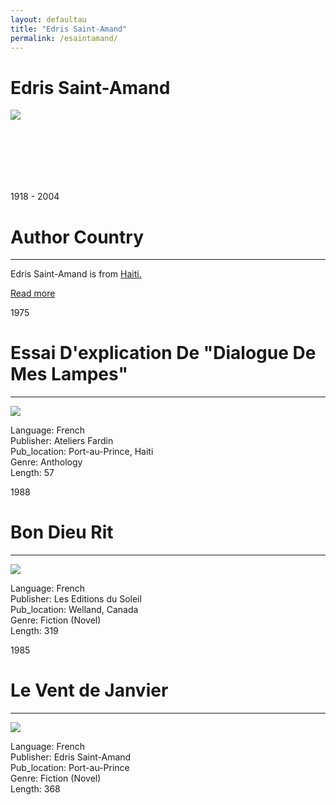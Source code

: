 ```yaml
---
layout: defaultau
title: "Edris Saint-Amand"
permalink: /esaintamand/
---
```

<!-- partial:index.partial.html -->
<div class="content">
    <h1>Edris Saint-Amand</h1>
    <div class="quote">
        <div><img src="http://ile-en-ile.org/wp-content/uploads/2004/02/saint-amand.jpg" class="logo"></div>
    </div>
    <div class="timeline">
        <div style="padding-bottom:100px;"></div>
        <div class="block">
            <div class="date right"><p class="right"> 1918 - 2004 </p></div>
            <div class="dot"></div>
            <div class="left first">
            <div class="author_country">
                <h1>Author Country</h1><hr>
              <div class="aclocation"> <p>Edris Saint-Amand is from <a href="{{ site.baseurl }}/5"> Haiti.</a></p></div>
              <div class="acreadmore">  <a href="https://en.wikipedia.org/wiki/Edris_Saint-Amand" target="_blank">Read more</a></div>
            </div>
            </div>
        </div>
        <div class="block">
            <div class="date left"><p class="left">1975</p></div>
            <div class="dot"></div>
            <div class="right hide">
                <h1>Essai D'explication De "Dialogue De Mes Lampes"</h1><hr>
                <p><img src="https://cdn.vectorstock.com/i/preview-1x/48/06/image-preview-icon-picture-placeholder-vector-31284806.jpg"></p>
                <p>
                Language: French<br/>
                Publisher: Ateliers Fardin<br/>
                Pub_location: Port-au-Prince, Haiti<br/>
                Genre: Anthology<br/>
                Length: 57</p>
            </div>
        </div>
        <div class="block">
            <div class="date right"><p class="right">1988</p></div>
            <div class="dot"></div>
            <div class="left hide">
                <h1>Bon Dieu Rit</h1><hr>
                <p><img src="http://www.vers-les-iles.fr/images/im_Haiti/SaintAmand_E_1.jpg"></p>
                <p>Language: French<br/>
                Publisher: Les Editions du Soleil<br/>
                Pub_location: Welland, Canada<br/>
                Genre: Fiction (Novel)<br/>
                Length: 319</p>
            </div>
        </div>
        <div class="block">
            <div class="date left"><p class="left">1985</p></div>
            <div class="dot"></div>
            <div class="right hide">
                <h1>Le Vent de Janvier</h1><hr>
                <p><img src="https://books.google.dm/books/content?id=6_1HAAAAYAAJ&printsec=frontcover&img=1&zoom=1&imgtk=AFLRE724Px2PUA4xDQ5vSWpNT0zevICV0ah4Z5fRkRWNy2tWnEiawWVzFYqRj952EUUgYm91ykWa1KR-9UZ6e5xhdXxrLwl74dGnustzoCoaD-CF7vfs1er-gvD4DDY6Q3XdfJ-L39x-"></p>
                <p>Language: French<br/>
                Publisher: Edris Saint-Amand<br/>
                Pub_location: Port-au-Prince<br/>
                Genre: Fiction (Novel)<br/>
                Length: 368</p>
            </div>
        </div>
</div>
  <!-- partial -->
<script src='https://cdnjs.cloudflare.com/ajax/libs/jquery/3.1.1/jquery.min.js'></script><script  src="{{ site.baseurl }}/assets/js/authorscript.js"></script>